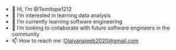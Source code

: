 - 👋 Hi, I’m @Temitope1212
- 👀 I’m interested in learning  data analysis 
- 🌱 I’m currently learning software engineering 
- 💞️ I’m looking to collaborate with future  software engineers in the community 
- 📫 How to reach me :Olaiyanajeeb2020@gmail.com 

<!---
Temitope1212/Temitope1212 is a ✨ special ✨ repository because its `README.md` (this file) appears on your GitHub profile.
You can click the Preview link to take a look at your changes.
--->
